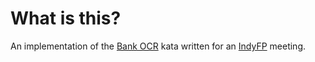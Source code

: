 # What is this?

An implementation of the [Bank OCR](http://www.codingdojo.org/kata/BankOCR/) kata written for an [IndyFP](https://www.meetup.com/Indy-FP/events/258128927/) meeting.